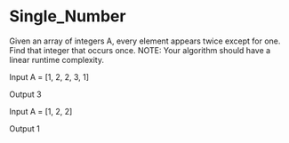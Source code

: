 # Single_Number

Given an array of integers A, every element appears twice except for one. Find that integer that occurs once.
NOTE: Your algorithm should have a linear runtime complexity.



Input
A = [1, 2, 2, 3, 1]

Output
3

Input
A = [1, 2, 2]

Output
1
